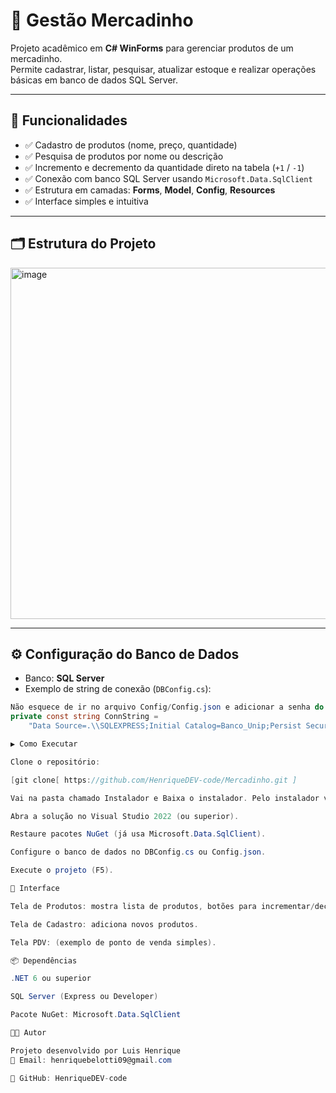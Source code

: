 # 🛒 Gestão Mercadinho

Projeto acadêmico em **C# WinForms** para gerenciar produtos de um mercadinho.  
Permite cadastrar, listar, pesquisar, atualizar estoque e realizar operações básicas em banco de dados SQL Server.

---

## 📌 Funcionalidades

- ✅ Cadastro de produtos (nome, preço, quantidade)  
- ✅ Pesquisa de produtos por nome ou descrição  
- ✅ Incremento e decremento da quantidade direto na tabela (`+1` / `-1`)
- ✅ Conexão com banco SQL Server usando `Microsoft.Data.SqlClient`  
- ✅ Estrutura em camadas: **Forms**, **Model**, **Config**, **Resources**  
- ✅ Interface simples e intuitiva  

---

## 🗂 Estrutura do Projeto
<img width="512" height="562" alt="image" src="https://github.com/user-attachments/assets/6b532500-6005-46da-a0e5-03f39aa971b7" />



---

## ⚙️ Configuração do Banco de Dados

- Banco: **SQL Server**  
- Exemplo de string de conexão (`DBConfig.cs`):

```csharp
Não esquece de ir no arquivo Config/Config.json e adicionar a senha do seu banco
private const string ConnString = 
    "Data Source=.\\SQLEXPRESS;Initial Catalog=Banco_Unip;Persist Security Info=True;User ID=sa;Password=SuaSenha;Encrypt=False";

▶️ Como Executar

Clone o repositório:

[git clone[ https://github.com/HenriqueDEV-code/Mercadinho.git ]

Vai na pasta chamado Instalador e Baixa o instalador. Pelo instalador você consegue usar o Mercadinho.

Abra a solução no Visual Studio 2022 (ou superior).

Restaure pacotes NuGet (já usa Microsoft.Data.SqlClient).

Configure o banco de dados no DBConfig.cs ou Config.json.

Execute o projeto (F5).

🎨 Interface

Tela de Produtos: mostra lista de produtos, botões para incrementar/decrementar e busca.

Tela de Cadastro: adiciona novos produtos.

Tela PDV: (exemplo de ponto de venda simples).

📦 Dependências

.NET 6 ou superior

SQL Server (Express ou Developer)

Pacote NuGet: Microsoft.Data.SqlClient

👨‍💻 Autor

Projeto desenvolvido por Luis Henrique
📧 Email: henriquebelotti09@gmail.com

🔗 GitHub: HenriqueDEV-code





